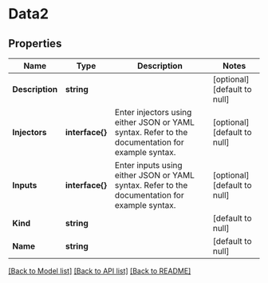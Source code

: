 # Data2

## Properties
Name | Type | Description | Notes
------------ | ------------- | ------------- | -------------
**Description** | **string** |  | [optional] [default to null]
**Injectors** | **interface{}** | Enter injectors using either JSON or YAML syntax. Refer to the documentation for example syntax. | [optional] [default to null]
**Inputs** | **interface{}** | Enter inputs using either JSON or YAML syntax. Refer to the documentation for example syntax. | [optional] [default to null]
**Kind** | **string** |  | [default to null]
**Name** | **string** |  | [default to null]

[[Back to Model list]](../README.md#documentation-for-models) [[Back to API list]](../README.md#documentation-for-api-endpoints) [[Back to README]](../README.md)


